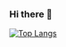 ### Hi there 👋
[![Top Langs](https://github-readme-stats.vercel.app/api/top-langs/?username=davidkim97&layout=compact)](https://github.com/anuraghazra/github-readme-stats)

<!--
**davidkim97/davidkim97** is a ✨ _special_ ✨ repository because its `README.md` (this file) appears on your GitHub profile.

Here are some ideas to get you started:

- 🔭 I’m currently working on ...
- 🌱 I’m currently learning ...
- 👯 I’m looking to collaborate on ...
- 🤔 I’m looking for help with ...
- 💬 Ask me about ...
- 📫 How to reach me: ...
- 😄 Pronouns: ...
- ⚡ Fun fact: ...
-->
